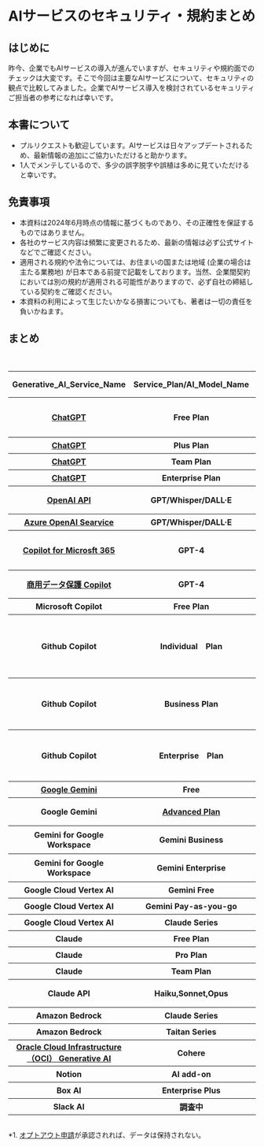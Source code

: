 # AIサービスのセキュリティ・規約まとめ

## はじめに
昨今、企業でもAIサービスの導入が進んでいますが、セキュリティや規約面でのチェックは大変です。そこで今回は主要なAIサービスについて、セキュリティの観点で比較してみました。企業でAIサービス導入を検討されているセキュリティご担当者の参考になれば幸いです。

## 本書について
- プルリクエストも歓迎しています。AIサービスは日々アップデートされるため、最新情報の追加にご協力いただけると助かります。
- 1人でメンテしているので、多少の誤字脱字や誤植は多めに見ていただけると幸いです。

## 免責事項
- 本資料は2024年6月時点の情報に基づくものであり、その正確性を保証するものではありません。
- 各社のサービス内容は頻繁に変更されるため、最新の情報は必ず公式サイトなどでご確認ください。
- 適用される規約や法令については、お住まいの国または地域 (企業の場合は主たる業務地) が日本である前提で記載をしております。当然、企業間契約においては別の規約が適用される可能性がありますので、必ず自社の締結している契約をご確認ください。
- 本資料の利用によって生じたいかなる損害についても、著者は一切の責任を負いかねます。

## まとめ
<div style="overflow-x: auto;">
 <table>
   <thead>
     <tr>
       <th>Generative_AI_Service_Name</th>
       <th>Service_Plan/AI_Model_Name</th>
       <th>Service_Type</th>
       <th>Terget</th>
       <th>Service_Provider</th>
       <th>Model_Provider</th>
       <th>Term</th>
       <th>Privacy Policy</th>
       <th>AI_Model_Training_by_default (既定での学習利用)</th>
       <th>Data_Retention (データ保持)</th>
       <th>Data_Center_Region</th>
       <th>Japan_Region</th>
       <th>Governing_Law (準拠法)</th>
       <th>Competent_Court (管轄裁判所)</th>
       <th>ISO_27001</th>
       <th>SOC_2</th>
       <th>ISMAP</th>
       <th>Other_noteworthy_items</th>
     </tr>
   </thead>
   <tbody>
     <tr>
      <th><!--Service Name--><a href="https://openai.com/chatgpt/">ChatGPT</a></th>
      <th><!--Plan/ Model-->Free Plan</th>
      <th><!--Service Type-->SaaS</th>
      <th><!--Terget-->個人</th>
      <th><!--Service Provider--><a href="https://openai.com/about/">OpenAI</a></th>
      <th><!--Model Procider--><a href="https://openai.com/about/">OpenAI</a></th>
      <th><!--Term of Use--><a href="https://openai.com/ja-JP/policies/terms-of-use/">URL</a></th>
      <th><!--Privacy Policy--><a href="https://openai.com/ja-JP/policies/privacy-policy/">URL</a></th>
      <th><!--学習への利用--><a href="https://openai.com/ja-JP/policies/terms-of-use/">する</a></th>
      <th><!--データ保持--><a href="https://openai.com/ja-JP/policies/terms-of-use/">30日</a></th>
      <th><!--リージョン--><a href="https://openai.com/ja-JP/policies/terms-of-use/">US</a></th>
      <th><!--日本リージョン有無--><a href="https://openai.com/ja-JP/policies/terms-of-use/">なし</a></th>
      <th><!--準拠法--><a href="https://openai.com/ja-JP/policies/terms-of-use/">カリフォルニア州法</a></th>
      <th><!--管轄裁判所--><a href="https://openai.com/ja-JP/policies/terms-of-use/">サンフランシスコに所在する連邦裁判所又は州裁判所</a></th>
      <th><!--ISO27001--><a href="https://openai.com/policies/supplier-security-measures/">Yes</a></th>
      <th><!--SOC2-->NO</th>
      <th><!--ISMAP-->NO</th>
      <th><!--NOTE--></th>  
     </tr>
   </tbody>
  　　<tbody>
     <tr>
      <th><!--Service Name--><a href="https://openai.com/chatgpt/">ChatGPT</a></th>
      <th><!--Plan/ Model-->Plus Plan</th>
      <th><!--Service Type-->SaaS</th>
      <th><!--Terget-->個人</th>
      <th><!--Service Provider--><a href="https://openai.com/about/">OpenAI</a></th>
      <th><!--Model Procider--><a href="https://openai.com/about/">OpenAI</a></th>
      <th><!--Term of Use--><a href="https://openai.com/ja-JP/policies/terms-of-use/">URL</a></th>
      <th><!--Privacy Policy--><a href="https://openai.com/ja-JP/policies/privacy-policy/">URL</a></th>
      <th><!--学習への利用--><a href="https://openai.com/ja-JP/policies/terms-of-use/">する</a></th>
      <th><!--データ保持--><a href="https://openai.com/ja-JP/policies/terms-of-use/">30日</a></th>
      <th><!--リージョン--><a href="https://openai.com/ja-JP/policies/terms-of-use/">US</a></th>
      <th><!--日本リージョン有無--><a href="https://openai.com/ja-JP/policies/terms-of-use/">なし</a></th>
      <th><!--準拠法-->同上</th>
      <th><!--管轄裁判所-->同上</th>
      <th><!--ISO27001--><a href="https://openai.com/policies/supplier-security-measures/">Yes</a></th>
      <th><!--SOC2-->NO</th>
      <th><!--ISMAP-->NO</th>
      <th><!--NOTE--></th>
     </tr>
   </tbody>
    　　<tbody>
     <tr>
      <th><!--Service Name--><a href="https://openai.com/chatgpt/">ChatGPT</a></th>
      <th><!--Plan/ Model-->Team Plan</th>
      <th><!--Service Type-->SaaS</th>
      <th><!--Terget-->法人</th>
      <th><!--Service Provider--><a href="https://openai.com/about/">OpenAI</a></th>
      <th><!--Model Procider--><a href="https://openai.com/about/">OpenAI</a></th>
      <th><!--Term of Use--><a href="https://openai.com/policies/business-terms/">URL</a></th>
      <th><!--Privacy Policy--><a href="https://openai.com/ja-JP/policies/privacy-policy/">URL</a></th>
      <th><!--学習への利用--><a href="https://openai.com/policies/business-terms/">しない</a></th>
      <th><!--データ保持--><a href="https://openai.com/policies/business-terms/">30日</a></th>
      <th><!--リージョン--><a href="https://openai.com/policies/business-terms/">US</a></th>
      <th><!--日本リージョン有無--><a href="https://openai.com/ja-JP/policies/terms-of-use/">なし</a></th>
      <th><!--準拠法-->同上</th>
      <th><!--管轄裁判所-->同上</th>
      <th><!--ISO27001--><a href="https://openai.com/policies/supplier-security-measures/">Yes</a></th>
      <th><!--SOC2--><a href="https://trust.openai.com/">Type2</a></th>
      <th><!--ISMAP-->NO</th>
      <th><!--NOTE--></th>
     </tr>
   </tbody>
    　　<tbody>
     <tr>
      <th><!--Service Name--><a href="https://openai.com/chatgpt/">ChatGPT</a></th>
      <th><!--Plan/ Model-->Enterprise Plan</th>
      <th><!--Service Type-->SaaS</th>
      <th><!--Terget-->法人</th>
      <th><!--Service Provider--><a href="https://openai.com/about/">OpenAI</a></th>
      <th><!--Model Procider--><a href="https://openai.com/about/">OpenAI</a></th>
      <th><!--Term of Use--><a href="https://openai.com/policies/business-terms/">URL</a></th>
      <th><!--Privacy Policy--><a href="https://openai.com/ja-JP/policies/privacy-policy/">URL</a></th>
      <th><!--学習への利用--><a href="https://openai.com/policies/business-terms/">しない</a></th>
      <th><!--データ保持--><a href="https://openai.com/policies/business-terms/">30日</a></th>
      <th><!--リージョン--><a href="https://openai.com/policies/business-terms/">US</a></th>
      <th><!--日本リージョン有無--><a href="https://openai.com/ja-JP/policies/terms-of-use/">なし</a></th>
      <th><!--準拠法-->同上</th>
      <th><!--管轄裁判所-->同上</th>
      <th><!--ISO27001--><a href="https://openai.com/policies/supplier-security-measures/">Yes</a></th>
      <th><!--SOC2--><a href="https://trust.openai.com/">Type2</a></th>
      <th><!--ISMAP-->NO</th>
      <th><!--NOTE--></th>
     </tr>
   </tbody>
   <tbody>
     <tr>
      <th><!--Service Name--><a href="https://openai.com/index/openai-api/">OpenAI API</a></th>
      <th><!--Plan/ Model-->GPT/Whisper/DALL·E</th>
      <th><!--Service Type-->API</th>
      <th><!--Terget-->個人/法人</th>
      <th><!--Service Provider--><a href="https://openai.com/about/">OpenAI</a></th>
      <th><!--Model Procider--><a href="https://openai.com/about/">OpenAI</a></th>
      <th><!--Term of Use--><a href="https://openai.com/policies/business-terms/">URL</a></th>
      <th><!--Privacy Policy--><a href="https://openai.com/ja-JP/policies/privacy-policy/">URL</a></th>
      <th><!--学習への利用--><a href="https://openai.com/policies/business-terms/">しない</a></th>
      <th><!--データ保持--><a href="https://openai.com/policies/business-terms/">30日</a></th>
      <th><!--リージョン--><a href="https://openai.com/policies/business-terms/">US</a></th>
      <th><!--日本リージョン有無--><a href="https://openai.com/ja-JP/policies/terms-of-use/">なし</a></th>
      <th><!--準拠法-->同上</th>
      <th><!--管轄裁判所-->同上</th>
      <th><!--ISO27001--><a href="https://openai.com/policies/supplier-security-measures/">Yes</a></th>
      <th><!--SOC2--><a href="https://trust.openai.com/">Type2</a></th>
      <th><!--ISMAP-->NO</th>
      <th><!--NOTE--></th>
     </tr>
   </tbody>
   <tbody>
     <tr>
      <th><!--Service Name--><a href="https://learn.microsoft.com/en-us/azure/ai-services/openai/">Azure OpenAI Searvice</a></th>
      <th><!--Plan/ Model-->GPT/Whisper/DALL·E</th>
      <th><!--Service Type-->API</th>
      <th><!--Terget-->法人</th>
      <th><!--Service Provider--><a href="https://www.microsoft.com/ja-jp/">Microsoft</a></th>
      <th><!--Model Procider--><a href="https://openai.com/about/">OpenAI</a></th>
      <th><!--Term of Use--><a href="https://www.microsoft.com/licensing/docs/customeragreement">URL</a></th>
      <th><!--Privacy Policy--><a href="https://learn.microsoft.com/en-us/legal/cognitive-services/openai/data-privacy">URL</a></th>
      <th><!--学習への利用--><a href="https://learn.microsoft.com/en-us/legal/cognitive-services/openai/data-privacy">しない</a></th>
      <th><!--データ保持--><a href="https://learn.microsoft.com/en-us/legal/cognitive-services/openai/data-privacy">30日</a>*1</th>
      <th><!--リージョン--><a href="https://learn.microsoft.com/ja-jp/azure/ai-services/openai/concepts/models#standard-deployment-model-availability">世界各地</a></th>
      <th><!--日本リージョン有無--><a href="https://learn.microsoft.com/ja-jp/azure/ai-services/openai/concepts/models#standard-deployment-model-availability">あり</a></th>
      <th><!--準拠法--><a href="https://www.microsoft.com/licensing/docs/customeragreement">日本法</a></th>
      <th><!--管轄裁判所--><a href="https://www.microsoft.com/licensing/docs/customeragreement">東京地方裁判所</a></th>
      <th><!--ISO27001--><a href="https://learn.microsoft.com/en-us/azure/compliance/offerings/offering-iso-27001">Yes</a></th>
      <th><!--SOC2--><a href="https://learn.microsoft.com/en-us/azure/compliance/offerings/offering-soc-2">Type2</a></th>
      <th><!--ISMAP--><a href="https://www.ismap.go.jp/csm?id=cloud_service_list_detail&sys_id=aca3e34e938c8e100072f4fe3bba10ba">Yes</a></th>
      <th><!--NOTE--></th>
     </tr>
   </tbody>
   <tbody>
     <tr>
      <th><!--Service Name--><a href="https://www.microsoft.com/ja-jp/microsoft-365/microsoft-copilot">Copilot for Microsft 365</a></th>
      <th><!--Plan/ Model-->GPT-4</th>
      <th><!--Service Type-->SaaS</th>
      <th><!--Terget-->法人</th>
      <th><!--Service Provider-->同上</th>
      <th><!--Model Procider-->同上</th>
      <th><!--Term of Use--><a href="https://www.microsoft.com/ja-jp/legal/terms-of-use#:~:text=%E3%83%9E%E3%82%A4%E3%82%AF%E3%83%AD%E3%82%BD%E3%83%95%E3%83%88%E3%81%8C%E3%81%8A%E5%AE%A2%E6%A7%98%E3%81%AB%E6%8F%90%E4%BE%9B%E3%81%99%E3%82%8B%E3%82%B5%E3%83%BC%E3%83%93%E3%82%B9%E3%81%AB%E3%81%AF%E3%80%81%E4%BB%A5%E4%B8%8B%E3%81%AE%E4%BD%BF%E7%94%A8%E6%9D%A1%E4%BB%B6%20%28%E4%BB%A5%E4%B8%8B%E3%80%8C%E6%9C%AC%E4%BD%BF%E7%94%A8%E6%9D%A1%E4%BB%B6%E3%80%8D%E3%81%A8%E3%81%84%E3%81%84%E3%81%BE%E3%81%99%29%20%E3%81%8C%E9%81%A9%E7%94%A8%E3%81%95%E3%82%8C%E3%81%BE%E3%81%99%E3%80%82%20%E3%83%9E%E3%82%A4%E3%82%AF%E3%83%AD%E3%82%BD%E3%83%95%E3%83%88%E3%81%AF%E3%80%81%E3%81%8A%E5%AE%A2%E6%A7%98%E3%81%AB%E9%80%9A%E7%9F%A5%E3%81%99%E3%82%8B%E3%81%93%E3%81%A8%E3%81%AA%E3%81%8F%E3%81%84%E3%81%A4%E3%81%A7%E3%82%82%E6%9C%AC%E4%BD%BF%E7%94%A8%E6%9D%A1%E4%BB%B6%E3%82%92%E6%9B%B4%E6%96%B0%E3%81%8A%E3%82%88%E3%81%B3%E5%A4%89%E6%9B%B4%E3%81%99%E3%82%8B%E6%A8%A9%E5%88%A9%E3%82%92%E6%9C%89%E3%81%97%E3%81%BE%E3%81%99%E3%80%82%20%E6%9C%AC%E4%BD%BF%E7%94%A8%E6%9D%A1%E4%BB%B6%E3%81%AE%E6%9C%80%E6%96%B0%E7%89%88%E3%81%AF%E3%80%81%E3%83%9E%E3%82%A4%E3%82%AF%E3%83%AD%E3%82%BD%E3%83%95%E3%83%88%E3%81%AE%20Web,%E3%83%9A%E3%83%BC%E3%82%B8%E4%B8%8B%E9%83%A8%E3%81%AB%E3%81%82%E3%82%8B%20%5B%E4%BD%BF%E7%94%A8%E6%9D%A1%E4%BB%B6%5D%20%E3%83%8F%E3%82%A4%E3%83%91%E3%83%BC%E3%83%AA%E3%83%B3%E3%82%AF%E3%82%92%E3%82%AF%E3%83%AA%E3%83%83%E3%82%AF%E3%81%99%E3%82%8B%E3%81%A8%E3%81%94%E8%A6%A7%E3%81%84%E3%81%9F%E3%81%A0%E3%81%91%E3%81%BE%E3%81%99%E3%80%82%20%E3%83%9E%E3%82%A4%E3%82%AF%E3%83%AD%E3%82%BD%E3%83%95%E3%83%88%E3%81%8C%E6%9C%AC%E4%BD%BF%E7%94%A8%E6%9D%A1%E4%BB%B6%E3%82%92%E6%9B%B4%E6%96%B0%E3%81%99%E3%82%8B%E3%81%A8%E3%80%81%E3%81%93%E3%81%AE%E3%83%9A%E3%83%BC%E3%82%B8%E3%81%AE%E4%B8%8A%E9%83%A8%E3%81%AB%E3%81%82%E3%82%8B%E6%97%A5%E4%BB%98%E3%81%8C%E6%9B%B4%E6%96%B0%E3%81%95%E3%82%8C%E3%81%BE%E3%81%99%E3%80%82%20%E6%9C%AC%E4%BD%BF%E7%94%A8%E6%9D%A1%E4%BB%B6%E3%81%AE%E6%96%B0%E3%81%97%E3%81%84%E3%83%90%E3%83%BC%E3%82%B8%E3%83%A7%E3%83%B3%E3%81%8C%E6%8E%B2%E8%BC%89%E3%81%95%E3%82%8C%E3%81%9F%E5%BE%8C%E3%81%AB%20Web%20%E3%82%B5%E3%82%A4%E3%83%88%E3%82%92%E4%BD%BF%E7%94%A8%E3%81%99%E3%82%8B%E3%81%93%E3%81%A8%E3%81%AB%E3%82%88%E3%82%8A%E3%80%81%E3%81%8A%E5%AE%A2%E6%A7%98%E3%81%AF%E3%81%8B%E3%81%8B%E3%82%8B%E6%96%B0%E3%81%97%E3%81%84%E3%83%90%E3%83%BC%E3%82%B8%E3%83%A7%E3%83%B3%E3%81%AE%E4%BD%BF%E7%94%A8%E6%9D%A1%E4%BB%B6%E3%81%AB%E5%90%8C%E6%84%8F%E3%81%97%E3%81%9F%E3%82%82%E3%81%AE%E3%81%A8%E8%A6%8B%E3%81%AA%E3%81%95%E3%82%8C%E3%81%BE%E3%81%99%E3%80%82">Term1</a>　<a href="https://www.microsoft.com/licensing/terms/productoffering/Microsoft365/MCA">Term2</a></th>
      <th><!--Privacy Policy--><a href="https://privacy.microsoft.com/ja-jp/">URL</a></th>
      <th><!--学習への利用--><a href="https://learn.microsoft.com/ja-jp/copilot/microsoft-365/microsoft-365-copilot-privacy">しない</a></th>
      <th><!--データ保持-->調査中</th>
      <th><!--リージョン--><a href="https://learn.microsoft.com/ja-jp/microsoft-365/enterprise/m365-dr-workload-copilot?view=o365-worldwide">世界各地</a></th>
      <th><!--日本リージョン有無--><a href="https://learn.microsoft.com/ja-jp/microsoft-365/enterprise/m365-dr-workload-copilot?view=o365-worldwide">あり</a></th>
      <th><!--準拠法--><a href=""></a>調査中</th>
      <th><!--管轄裁判所--><a href=""></a>調査中</th>
      <th><!--ISO27001-->調査中</th>
      <th><!--SOC2-->調査中</th>
      <th><!--ISMAP-->調査中</th>
      <th><!--NOTE-->Webコンテンツプラグインや拡張については別途確認が必要</th>
     </tr>
   </tbody>
   <tbody>
     <tr>
      <th><!--Service Name--><a href="">商用データ保護 Copilot</a></th>
      <th><!--Plan/ Model-->GPT-4</th>
      <th><!--Service Type-->SaaS</th>
      <th><!--Terget-->法人</th>
      <th><!--Service Provider-->同上</th>
      <th><!--Model Procider-->同上</th>
      <th><!--Term of Use--><a href="https://www.microsoft.com/ja-jp/legal/terms-of-use#:~:text=%E3%83%9E%E3%82%A4%E3%82%AF%E3%83%AD%E3%82%BD%E3%83%95%E3%83%88%E3%81%8C%E3%81%8A%E5%AE%A2%E6%A7%98%E3%81%AB%E6%8F%90%E4%BE%9B%E3%81%99%E3%82%8B%E3%82%B5%E3%83%BC%E3%83%93%E3%82%B9%E3%81%AB%E3%81%AF%E3%80%81%E4%BB%A5%E4%B8%8B%E3%81%AE%E4%BD%BF%E7%94%A8%E6%9D%A1%E4%BB%B6%20%28%E4%BB%A5%E4%B8%8B%E3%80%8C%E6%9C%AC%E4%BD%BF%E7%94%A8%E6%9D%A1%E4%BB%B6%E3%80%8D%E3%81%A8%E3%81%84%E3%81%84%E3%81%BE%E3%81%99%29%20%E3%81%8C%E9%81%A9%E7%94%A8%E3%81%95%E3%82%8C%E3%81%BE%E3%81%99%E3%80%82%20%E3%83%9E%E3%82%A4%E3%82%AF%E3%83%AD%E3%82%BD%E3%83%95%E3%83%88%E3%81%AF%E3%80%81%E3%81%8A%E5%AE%A2%E6%A7%98%E3%81%AB%E9%80%9A%E7%9F%A5%E3%81%99%E3%82%8B%E3%81%93%E3%81%A8%E3%81%AA%E3%81%8F%E3%81%84%E3%81%A4%E3%81%A7%E3%82%82%E6%9C%AC%E4%BD%BF%E7%94%A8%E6%9D%A1%E4%BB%B6%E3%82%92%E6%9B%B4%E6%96%B0%E3%81%8A%E3%82%88%E3%81%B3%E5%A4%89%E6%9B%B4%E3%81%99%E3%82%8B%E6%A8%A9%E5%88%A9%E3%82%92%E6%9C%89%E3%81%97%E3%81%BE%E3%81%99%E3%80%82%20%E6%9C%AC%E4%BD%BF%E7%94%A8%E6%9D%A1%E4%BB%B6%E3%81%AE%E6%9C%80%E6%96%B0%E7%89%88%E3%81%AF%E3%80%81%E3%83%9E%E3%82%A4%E3%82%AF%E3%83%AD%E3%82%BD%E3%83%95%E3%83%88%E3%81%AE%20Web,%E3%83%9A%E3%83%BC%E3%82%B8%E4%B8%8B%E9%83%A8%E3%81%AB%E3%81%82%E3%82%8B%20%5B%E4%BD%BF%E7%94%A8%E6%9D%A1%E4%BB%B6%5D%20%E3%83%8F%E3%82%A4%E3%83%91%E3%83%BC%E3%83%AA%E3%83%B3%E3%82%AF%E3%82%92%E3%82%AF%E3%83%AA%E3%83%83%E3%82%AF%E3%81%99%E3%82%8B%E3%81%A8%E3%81%94%E8%A6%A7%E3%81%84%E3%81%9F%E3%81%A0%E3%81%91%E3%81%BE%E3%81%99%E3%80%82%20%E3%83%9E%E3%82%A4%E3%82%AF%E3%83%AD%E3%82%BD%E3%83%95%E3%83%88%E3%81%8C%E6%9C%AC%E4%BD%BF%E7%94%A8%E6%9D%A1%E4%BB%B6%E3%82%92%E6%9B%B4%E6%96%B0%E3%81%99%E3%82%8B%E3%81%A8%E3%80%81%E3%81%93%E3%81%AE%E3%83%9A%E3%83%BC%E3%82%B8%E3%81%AE%E4%B8%8A%E9%83%A8%E3%81%AB%E3%81%82%E3%82%8B%E6%97%A5%E4%BB%98%E3%81%8C%E6%9B%B4%E6%96%B0%E3%81%95%E3%82%8C%E3%81%BE%E3%81%99%E3%80%82%20%E6%9C%AC%E4%BD%BF%E7%94%A8%E6%9D%A1%E4%BB%B6%E3%81%AE%E6%96%B0%E3%81%97%E3%81%84%E3%83%90%E3%83%BC%E3%82%B8%E3%83%A7%E3%83%B3%E3%81%8C%E6%8E%B2%E8%BC%89%E3%81%95%E3%82%8C%E3%81%9F%E5%BE%8C%E3%81%AB%20Web%20%E3%82%B5%E3%82%A4%E3%83%88%E3%82%92%E4%BD%BF%E7%94%A8%E3%81%99%E3%82%8B%E3%81%93%E3%81%A8%E3%81%AB%E3%82%88%E3%82%8A%E3%80%81%E3%81%8A%E5%AE%A2%E6%A7%98%E3%81%AF%E3%81%8B%E3%81%8B%E3%82%8B%E6%96%B0%E3%81%97%E3%81%84%E3%83%90%E3%83%BC%E3%82%B8%E3%83%A7%E3%83%B3%E3%81%AE%E4%BD%BF%E7%94%A8%E6%9D%A1%E4%BB%B6%E3%81%AB%E5%90%8C%E6%84%8F%E3%81%97%E3%81%9F%E3%82%82%E3%81%AE%E3%81%A8%E8%A6%8B%E3%81%AA%E3%81%95%E3%82%8C%E3%81%BE%E3%81%99%E3%80%82">Term1</a>　<a href="https://www.microsoft.com/licensing/terms/productoffering/Microsoft365/MCA">Term2</a></th>
      <th><!--Privacy Policy--><a href="https://privacy.microsoft.com/ja-jp/"></a>URL</th>
      <th><!--学習への利用--><a href="https://learn.microsoft.com/ja-jp/copilot/privacy-and-protections#chat-history-and-reporting">しない</a></th>
      <th><!--データ保持--><a href="https://learn.microsoft.com/ja-jp/copilot/privacy-and-protections#chat-history-and-reporting">しない</a></th>
      <th><!--リージョン--><a href="https://learn.microsoft.com/ja-jp/copilot/privacy-and-protections#microsoft-as-the-data-controller">グローバルデータセンター</a></th>
      <th><!--日本リージョン有無--><a href="https://learn.microsoft.com/ja-jp/copilot/privacy-and-protections#microsoft-as-the-data-controller">不明</a></th>
      <th><!--準拠法--><a href=""></a>日本法</th>
      <th><!--管轄裁判所--><a href=""></a>東京地方裁判所</th></th>
      <th><!--ISO27001-->調査中</th>
      <th><!--SOC2-->調査中</th>
      <th><!--ISMAP-->NO</th>
      <th><!--NOTE-->旧：Bing Search Enterprise </th>
     </tr>
   </tbody>
   <tbody>
     <tr>
      <th><!--Service Name-->Microsoft Copilot</th>
      <th><!--Plan/ Model-->Free Plan</th>
      <th><!--Service Type-->SaaS</th>
      <th><!--Terget-->個人</th>
      <th><!--Service Provider-->同上</th>
      <th><!--Model Procider-->同上</th>
      <th><!--Term of Use-->調査中</th>
      <th><!--Privacy Policy-->調査中</th>
      <th><!--学習への利用-->調査中</th>
      <th><!--データ保持-->調査中</th>
      <th><!--リージョン-->調査中</th>
      <th><!--日本リージョン有無-->調査中</th>
      <th><!--準拠法--><a href="https://www.microsoft.com/ja-jp/servicesagreement/">日本法</a></th>
      <th><!--管轄裁判所--><a href="https://www.microsoft.com/ja-jp/servicesagreement/">東京地方裁判所</a></th></th>
      <th><!--ISO27001-->調査中</th>
      <th><!--SOC2-->調査中</th>
      <th><!--ISMAP-->NO</th>
      <th><!--NOTE--></th>
     </tr>
   </tbody>
   <tbody>
     <tr>
      <th><!--Service Name-->Github Copilot</th>
      <th><!--Plan/ Model-->Individual　Plan</th>
      <th><!--Service Type-->SaaS</th>
      <th><!--Terget-->個人</th>
      <th><!--Service Provider--><a href="https://github.co.jp/about.html">GitHub, Inc.</a></th>
      <th><!--Model Procider--><a href="https://github.com/features/copilot"></a>GitHub,OpenAI,Microsoft</th>
      <th><!--Term of Use--><a href="https://github.com/customer-terms/">URL</a></th>
      <th><!--Privacy Policy--><a href="https://docs.github.com/en/site-policy/privacy-policies">URL</a></th>
      <th><!--学習への利用--><a href="https://github.com/features/copilot#pricing">する</a></th>
      <th><!--データ保持--><a href="https://github.com/features/copilot">スレッド履歴を使用して応答するために一部データを一定期間保持</a></th>
      <th><!--リージョン--><!--Privacy Policy--><a href=""></a>調査中</th>
      <th><!--日本リージョン有無--><!--Privacy Policy--><a href=“”></a>調査中</th>
      <th><!--準拠法--><a href="https://assets.ctfassets.net/8aevphvgewt8/1LvHh4fsBKJ14bXfVfD9VW/78731fab3753750aa90dd1cad7dddfab/GitHub.General.Terms_20220121_locked.pdf"></a>カリフォルニア州法および米国連邦法</th>
      <th><!--管轄裁判所--><a href="https://assets.ctfassets.net/8aevphvgewt8/1LvHh4fsBKJ14bXfVfD9VW/78731fab3753750aa90dd1cad7dddfab/GitHub.General.Terms_20220121_locked.pdf">カリフォルニア州北部地区連邦地方裁判所または州裁判所</a></th>
      <th><!--ISO27001--><a href="https://resources.github.com/copilot-trust-center/">NO</a></th>
      <th><!--SOC2--><a href="https://resources.github.com/copilot-trust-center/">NO</a></th>
      <th><!--ISMAP-->NO</th>
      <th><!--NOTE--></th>
     </tr>
   </tbody>
   <tbody>
     <tr>
      <th><!--Service Name-->Github Copilot</th>
      <th><!--Plan/ Model-->Business Plan</th>
      <th><!--Service Type-->SaaS</th>
      <th><!--Terget-->法人</th>
      <th><!--Service Provider--><a href=“https://github.co.jp/about.html”>GitHub, Inc.</a></th>
      <th><!--Model Procider--><a href=“https://github.com/features/copilot”></a>GitHub,OpenAI,Microsoft</th>
      <th><!--Term of Use--><a href=“https://github.com/customer-terms/”>URL</a></th>
      <th><!--Privacy Policy--><a href=“https://docs.github.com/en/site-policy/privacy-policies”>URL</a></th>
      <th><!--学習への利用--><a href=“https://github.com/features/copilot#pricing”>しない</a></th>
      <th><!--データ保持-->同上</th>
      <th><!--リージョン--><!--Privacy Policy--><a href=“”></a>調査中</th>
      <th><!--日本リージョン有無--><!--Privacy Policy--><a href=“”></a>調査中</th>
      <th><!--準拠法--><a href=“https://assets.ctfassets.net/8aevphvgewt8/1LvHh4fsBKJ14bXfVfD9VW/78731fab3753750aa90dd1cad7dddfab/GitHub.General.Terms_20220121_locked.pdf”></a>カリフォルニア州法および米国連邦法</th>
      <th><!--管轄裁判所--><a href=“https://assets.ctfassets.net/8aevphvgewt8/1LvHh4fsBKJ14bXfVfD9VW/78731fab3753750aa90dd1cad7dddfab/GitHub.General.Terms_20220121_locked.pdf”>カリフォルニア州北部地区連邦地方裁判所または州裁判所</a></th>
      <th><!--ISO27001--><a href=“https://resources.github.com/copilot-trust-center/”>YES</a></th>
      <th><!--SOC2--><a href=“https://resources.github.com/copilot-trust-center/”>Type1</a></th>
      <th><!--ISMAP-->NO</th>
      <th><!--NOTE--></th>
     </tr>
   </tbody>
   <tbody>
     <tr>
      <th><!--Service Name-->Github Copilot</th>
      <th><!--Plan/ Model-->Enterprise　Plan</th>
      <th><!--Service Type-->SaaS</th>
      <th><!--Terget-->法人</th>
      <th><!--Service Provider--><a href=“https://github.co.jp/about.html”>GitHub, Inc.</a></th>
      <th><!--Model Procider--><a href=“https://github.com/features/copilot”></a>GitHub,OpenAI,Microsoft</th>
      <th><!--Term of Use--><a href=“https://github.com/customer-terms/”>URL</a></th>
      <th><!--Privacy Policy--><a href=“https://docs.github.com/en/site-policy/privacy-policies”>URL</a></th>
      <th><!--学習への利用--><a href=“https://github.com/features/copilot#pricing”>しない</a></th>
      <th><!--データ保持-->同上</th>
      <th><!--リージョン--><!--Privacy Policy--><a href=“”></a>調査中</th>
      <th><!--日本リージョン有無--><!--Privacy Policy--><a href=“”></a>調査中</th>
      <th><!--準拠法--><a href=“https://assets.ctfassets.net/8aevphvgewt8/1LvHh4fsBKJ14bXfVfD9VW/78731fab3753750aa90dd1cad7dddfab/GitHub.General.Terms_20220121_locked.pdf”></a>カリフォルニア州法および米国連邦法</th>
      <th><!--管轄裁判所--><a href=“https://assets.ctfassets.net/8aevphvgewt8/1LvHh4fsBKJ14bXfVfD9VW/78731fab3753750aa90dd1cad7dddfab/GitHub.General.Terms_20220121_locked.pdf”>カリフォルニア州北部地区連邦地方裁判所または州裁判所</a></th>
      <th><!--ISO27001--><a href=“https://resources.github.com/copilot-trust-center/”>YES</a></th>
      <th><!--SOC2-->NO</th>
      <th><!--ISMAP-->NO</th>
      <th><!--NOTE--></th>
     </tr>
   </tbody>
   <tbody>
     <tr>
      <th><!--Service Name--><a href=“https://gemini.google.com/”>Google Gemini</a></th>
      <th><!--Plan/ Model-->Free</th>
      <th><!--Service Type-->SaaS</th>
      <th><!--Terget-->個人</th>
      <th><!--Service Provider--><a href=“”></a>Google</th>
      <th><!--Model Procider--><a href=“”></a>Google</th>
      <th><!--Term of Use--><a href=“https://workspace.google.com/terms/premier_terms/?sjid=15432536244888463008-AP”>URL</a></th>
      <th><!--Privacy Policy--><a href=“https://support.google.com/gemini/answer/13594961?hl=en&visit_id=638445236399578564-3759371208&rd=1#collected_data”>URL</a></th>
      <th><!--学習への利用--><a href=“https://support.google.com/gemini/answer/13594961?hl=en&visit_id=638445236399578564-3759371208&rd=1#collected_data”>される</a></th>
      <th><!--データ保持--><a href=“https://support.google.com/gemini/answer/13594961?hl=en&visit_id=638445236399578564-3759371208&rd=1#collected_data&zippy=%2Cwho-has-access-to-my-gemini-apps-conversations”></a>0日-36ヶ月</th>
      <th><!--リージョン--><a href=“”></a>調査中</th>
      <th><!--日本リージョン有無--><a href=“”></a>調査中</th>
      <th><!--準拠法--><a href=“https://www.ismap.go.jp/csm?id=cloud_service_list_detail&sys_id=18f05f3cc3d7a11045724a3599013176”>日本国法</a></th>
      <th><!--管轄裁判所--><a href=“https://www.ismap.go.jp/csm?id=cloud_service_list_detail&sys_id=18f05f3cc3d7a11045724a3599013176”>東京地方裁判所</a></th>
      <th><!--ISO27001--><a href=“”></a>調査中</th>
      <th><!--SOC2--><a href=“”></a>調査中</th>
      <th><!--ISMAP--><a href=“”></a>調査中</th>
      <th><!--NOTE--></th>      
     </tr>
   </tbody>
  　　<tbody>
     <tr>
      <th><!--Service Name-->Google Gemini</th>
      <th><!--Plan/ Model--><a href=“https://gemini.google.com/advanced”>Advanced Plan</a></th>
      <th><!--Service Type-->SaaS</th>
      <th><!--Terget-->個人</th>
      <th><!--Service Provider--><a href=“”></a>Google</th>
      <th><!--Model Procider--><a href=“”></a>Google</th>
      <th><!--Term of Use--><a href=“https://workspace.google.com/terms/premier_terms/?sjid=15432536244888463008-AP”>URL</a></th>
      <th><!--Privacy Policy--><a href=“https://support.google.com/gemini/answer/13594961?hl=en&visit_id=638445236399578564-3759371208&rd=1#collected_data”>URL</a></th>
      <th><!--学習への利用--><a href=“https://support.google.com/gemini/answer/13594961?hl=en&visit_id=638445236399578564-3759371208&rd=1#collected_data”>される</a></th>
      <th><!--データ保持--><a href=“https://support.google.com/gemini/answer/13594961?hl=en&visit_id=638445236399578564-3759371208&rd=1#collected_data&zippy=%2Cwho-has-access-to-my-gemini-apps-conversations”></a>0日-36ヶ月</th>
      <th><!--リージョン--><a href=“https://www.ismap.go.jp/csm?id=cloud_service_list_detail&sys_id=18f05f3cc3d7a11045724a3599013176”>世界各国</a></th>
      <th><!--日本リージョン有無--><a href=“https://www.ismap.go.jp/csm?id=cloud_service_list_detail&sys_id=18f05f3cc3d7a11045724a3599013176”>存在するが選択不可</a></th>
      <th><!--準拠法--><a href=“https://www.ismap.go.jp/csm?id=cloud_service_list_detail&sys_id=18f05f3cc3d7a11045724a3599013176”>日本国法</a></th>
      <th><!--管轄裁判所--><a href=“https://www.ismap.go.jp/csm?id=cloud_service_list_detail&sys_id=18f05f3cc3d7a11045724a3599013176”>東京地方裁判所</a></th>
      <th><!--ISO27001--><a href=“”></a>調査中</th>
      <th><!--SOC2--><a href=“”></a>調査中</th>
      <th><!--ISMAP--><a href=“”></a>調査中</th>
      <th><!--NOTE--></th>      
     </tr>
   </tbody>
   <tbody>
     <tr>
      <th><!--Service Name-->Gemini for Google Workspace</th>
      <th><!--Plan/ Model--><a href=“https://workspace.google.com/intl/ja/solutions/ai/”></a>Gemini Business</th>
      <th><!--Service Type-->SaaS</th>
      <th><!--Terget-->法人</th>
      <th><!--Service Provider--><a href=“”></a>Google</th>
      <th><!--Model Procider--><a href=“”></a>Google</th>
      <th><!--Term of Use--><a href=“https://workspace.google.com/terms/premier_terms/?sjid=15432536244888463008-AP”>URL</a></th>
      <th><!--Privacy Policy--><a href=“https://workspace.google.com/blog/ja/identity-and-security/protecting-your-data-era-generative-ai?hl=ja”>URL</a></th>
      <th><!--学習への利用--><a href=“https://workspace.google.com/blog/ja/identity-and-security/protecting-your-data-era-generative-ai?hl=ja”></a>しない</th>
      <th><!--データ保持--><a href=“”></a>調査中</th>
      <th><!--リージョン--><a href=“https://www.ismap.go.jp/csm?id=cloud_service_list_detail&sys_id=18f05f3cc3d7a11045724a3599013176”>世界各国</a></th>
      <th><!--日本リージョン有無--><a href=“https://www.ismap.go.jp/csm?id=cloud_service_list_detail&sys_id=18f05f3cc3d7a11045724a3599013176”>存在するが選択不可</a></th>
      <th><!--準拠法--><a href=“https://www.ismap.go.jp/csm?id=cloud_service_list_detail&sys_id=18f05f3cc3d7a11045724a3599013176”>日本国法</a></th>
      <th><!--管轄裁判所--><a href=“https://www.ismap.go.jp/csm?id=cloud_service_list_detail&sys_id=18f05f3cc3d7a11045724a3599013176”>東京地方裁判所</a></th>
      <th><!--ISO27001--><a href=“”></a>調査中</th>
      <th><!--SOC2--><a href=“”></a>調査中</th>
      <th><!--ISMAP--><a href=“”></a>調査中</th>
      <th><!--NOTE--></th>
     </tr>
   </tbody>
   <tbody>
     <tr>
      <th><!--Service Name-->Gemini for Google Workspace</th>
      <th><!--Plan/ Model--><a href=“https://workspace.google.com/intl/ja/solutions/ai/”></a>Gemini Enterprise</th>
      <th><!--Service Type-->SaaS</th>
      <th><!--Terget-->法人</th>
      <th><!--Service Provider--><a href=“”></a>Google</th>
      <th><!--Model Procider--><a href=“”></a>Google</th>
      <th><!--Term of Use--><a href=“https://workspace.google.com/terms/premier_terms/?sjid=15432536244888463008-AP”>URL</a></th>
      <th><!--Privacy Policy--><a href=“https://workspace.google.com/blog/ja/identity-and-security/protecting-your-data-era-generative-ai?hl=ja”>URL</a></th>
      <th><!--学習への利用--><a href=“https://workspace.google.com/blog/ja/identity-and-security/protecting-your-data-era-generative-ai?hl=ja”></a>しない</th>
      <th><!--データ保持--><a href=“”></a>調査中</th>
      <th><!--リージョン--><a href=“https://www.ismap.go.jp/csm?id=cloud_service_list_detail&sys_id=18f05f3cc3d7a11045724a3599013176”>世界各国</a></th>
      <th><!--日本リージョン有無--><a href=“https://www.ismap.go.jp/csm?id=cloud_service_list_detail&sys_id=18f05f3cc3d7a11045724a3599013176”>存在するが選択不可</a></th>
      <th><!--準拠法--><a href=“https://www.ismap.go.jp/csm?id=cloud_service_list_detail&sys_id=18f05f3cc3d7a11045724a3599013176”>日本国法</a></th>
      <th><!--管轄裁判所--><a href=“https://www.ismap.go.jp/csm?id=cloud_service_list_detail&sys_id=18f05f3cc3d7a11045724a3599013176”>東京地方裁判所</a></th>
      <th><!--ISO27001--><a href=“”></a>調査中</th>
      <th><!--SOC2--><a href=“”></a>調査中</th>
      <th><!--ISMAP--><a href=“”></a>調査中</th>
      <th><!--NOTE--></th>
     </tr>
   </tbody>
   <tbody>
     <tr>
      <th><!--Service Name-->Google Cloud Vertex AI</th>
      <th><!--Plan/ Model-->Gemini Free</th>
      <th><!--Service Type-->SaaS</th>
      <th><!--Terget-->法人</th>
      <th><!--Service Provider--><a href=“”></a>Google</th>
      <th><!--Model Procider--><a href=“”></a>Google</th>
      <th><!--Term of Use--><a href=“https://ai.google.dev/gemini-api/terms”>URL</a></th>
      <th><!--Privacy Policy--><a href=“https://ai.google.dev/gemini-api/terms”>URL</a></th>
      <th><!--学習への利用--><a href=“https://ai.google.dev/gemini-api/terms”>する</a></th>
      <th><!--データ保持--><!--Privacy Policy--><a href=“”></a>調査中</th>
      <th><!--リージョン--><a href=“”></a>調査中</th>
      <th><!--日本リージョン有無--><a href=“”></a>調査中</th>
      <th><!--準拠法--><a href=“”></a>調査中</th>
      <th><!--管轄裁判所--><a href=“”></a>調査中</th>
      <th><!--ISO27001--><a href=“”></a>調査中</th>
      <th><!--SOC2--><a href=“”></a>調査中</th>
      <th><!--ISMAP--><a href=“”></a>調査中</th>
      <th><!--NOTE--></th>
     </tr>
   </tbody>
   <tbody>
     <tr>
      <th><!--Service Name-->Google Cloud Vertex AI</th>
      <th><!--Plan/ Model-->Gemini Pay-as-you-go</th>
      <th><!--Service Type-->SaaS</th>
      <th><!--Terget-->法人</th>
      <th><!--Service Provider--><a href=“”></a>Google</th>
      <th><!--Model Procider--><a href=“”></a>Google</th>
      <th><!--Term of Use--><a href=“https://ai.google.dev/gemini-api/terms”>URL</a></th>
      <th><!--Privacy Policy--><a href=“https://ai.google.dev/gemini-api/terms”>URL</a></th>
      <th><!--学習への利用--><a href=“https://ai.google.dev/gemini-api/terms”>しない</a></th>
      <th><!--データ保持--><a href=“”></a>調査中</th>
      <th><!--リージョン--><a href=“”></a>調査中</th>
      <th><!--日本リージョン有無--><a href=“”></a>調査中</th>
      <th><!--準拠法--><a href=“”></a>調査中</th>
      <th><!--管轄裁判所--><a href=“”></a>調査中</th>
      <th><!--ISO27001--><a href=“”></a>調査中</th>
      <th><!--SOC2--><a href=“”></a>調査中</th>
      <th><!--ISMAP--><a href=“”></a>調査中</th>
      <th><!--NOTE--></th>
     </tr>
   </tbody>
   <tbody>
     <tr>
      <th><!--Service Name-->Google Cloud Vertex AI</th>
      <th><!--Plan/ Model-->Claude Series</th>
      <th><!--Service Type-->SaaS</th>
      <th><!--Terget-->法人</th>
      <th><!--Service Provider--><a href=“”></a>Google</th>
      <th><!--Model Procider--><a href=“”></a>Anthropic</th>
      <th><!--Term of Use--><a href=“”></a>調査中</th>
      <th><!--Privacy Policy--><a href=“”></a>調査中</th>
      <th><!--学習への利用--><a href=“”></a>調査中</th>
      <th><!--データ保持--><a href=“”></a>調査中</th>
      <th><!--リージョン--><a href=“”></a>調査中</th>
      <th><!--日本リージョン有無--><a href=“”></a>調査中</th>
      <th><!--準拠法--><a href=“”></a>調査中</th>
      <th><!--管轄裁判所--><a href=“”></a>調査中</th>
      <th><!--ISO27001--><a href=“”></a>調査中</th>
      <th><!--SOC2--><a href=“”></a>調査中</th>
      <th><!--ISMAP--><a href=“”></a>調査中</th>
      <th><!--NOTE--></th>
     </tr>
   </tbody>
   <tbody>
     <tr>
      <th><!--Service Name-->Claude</th>
      <th><!--Plan/ Model-->Free Plan</th>
      <th><!--Service Type-->SaaS</th>
      <th><!--Terget-->個人</th>
      <th><!--Service Provider--><a href=“”></a>Anthropic</th>
      <th><!--Model Procider--><a href=“”></a>Anthropic</th>
      <th><!--Term of Use--><a href=“”></a>調査中</th>
      <th><!--Privacy Policy--><a href=“”></a>調査中</th>
      <th><!--学習への利用--><a href=“”></a>調査中</th>
      <th><!--データ保持--><a href=“”></a>調査中</th>
      <th><!--リージョン--><a href=“”></a>調査中</th>
      <th><!--日本リージョン有無--><a href=“”></a>調査中</th>
      <th><!--準拠法--><a href=“”></a>調査中</th>
      <th><!--管轄裁判所--><a href=“”></a>調査中</th>
      <th><!--ISO27001--><a href=“”></a>調査中</th>
      <th><!--SOC2--><a href=“”></a>調査中</th>
      <th><!--ISMAP--><a href=“”></a>調査中</th>
      <th><!--NOTE--></th>
     </tr>
   </tbody>
   <tbody>
     <tr>
      <th><!--Service Name-->Claude</th>
      <th><!--Plan/ Model-->Pro Plan</th>
      <th><!--Service Type-->SaaS</th>
      <th><!--Terget-->個人</th>
      <th><!--Service Provider--><a href=“”></a>Anthropic</th>
      <th><!--Model Procider--><a href=“”></a>Anthropic</th>
      <th><!--Term of Use--><a href=“”></a>調査中</th>
      <th><!--Privacy Policy--><a href=“”></a>調査中</th>
      <th><!--学習への利用--><a href=“”></a>調査中</th>
      <th><!--データ保持--><a href=“”></a>調査中</th>
      <th><!--リージョン--><a href=“”></a>調査中</th>
      <th><!--日本リージョン有無--><a href=“”></a>調査中</th>
      <th><!--準拠法--><a href=“”></a>調査中</th>
      <th><!--管轄裁判所--><a href=“”></a>調査中</th>
      <th><!--ISO27001--><a href=“”></a>調査中</th>
      <th><!--SOC2--><a href=“”></a>調査中</th>
      <th><!--ISMAP--><a href=“”></a>調査中</th>
      <th><!--NOTE--></th>
     </tr>
   </tbody>
   <tbody>
     <tr>
      <th><!--Service Name-->Claude</th>
      <th><!--Plan/ Model-->Team Plan</th>
      <th><!--Service Type-->SaaS</th>
      <th><!--Terget-->法人</th>
      <th><!--Service Provider--><a href=“”></a>Anthropic</th>
      <th><!--Model Procider--><a href=“”></a>Anthropic</th>
      <th><!--Term of Use--><a href=“”></a>調査中</th>
      <th><!--Privacy Policy--><a href=“”></a>調査中</th>
      <th><!--学習への利用--><a href=“”></a>調査中</th>
      <th><!--データ保持--><a href=“”></a>調査中</th>
      <th><!--リージョン--><a href=“”></a>調査中</th>
      <th><!--日本リージョン有無--><a href=“”></a>調査中</th>
      <th><!--準拠法--><a href=“”></a>調査中</th>
      <th><!--管轄裁判所--><a href=“”></a>調査中</th>
      <th><!--ISO27001--><a href=“”></a>調査中</th>
      <th><!--SOC2--><a href=“”></a>調査中</th>
      <th><!--ISMAP--><a href=“”></a>調査中</th>
      <th><!--NOTE--></th>
     </tr>
   </tbody>
   <tbody>
     <tr>
      <th><!--Service Name-->Claude API</th>
      <th><!--Plan/ Model-->Haiku,Sonnet,Opus</th>
      <th><!--Service Type-->API</th>
      <th><!--Terget-->個人/法人</th>
      <th><!--Service Provider--><a href=“”></a>Anthropic</th>
      <th><!--Model Procider--><a href=“”></a>Anthropic</th>
      <th><!--Term of Use--><a href=“”></a>調査中</th>
      <th><!--Privacy Policy--><a href=“”></a>調査中</th>
      <th><!--学習への利用--><a href=“”>しない</a></th>
      <th><!--データ保持--><a href=“”></a>調査中</th>
      <th><!--リージョン--><a href=“”></a>調査中</th>
      <th><!--日本リージョン有無--><a href=“”></a>調査中</th>
      <th><!--準拠法--><a href=“”></a>調査中</th>
      <th><!--管轄裁判所--><a href=“”></a>調査中</th>
      <th><!--ISO27001--><a href=“”></a>調査中</th>
      <th><!--SOC2--><a href=“”></a>調査中</th>
      <th><!--ISMAP--><a href=“”></a>調査中</th>
      <th><!--NOTE--></th>
     </tr>
   </tbody>
   <tbody>
     <tr>
      <th><!--Service Name-->Amazon Bedrock</th>
      <th><!--Plan/ Model-->Claude Series</th>
      <th><!--Service Type-->API</th>
      <th><!--Terget-->法人</th>
      <th><!--Service Provider--><a href=“”></a>AWS</th>
      <th><!--Model Procider--><a href=“”></a>Anthoropic</th>
      <th><!--Term of Use--><a href=“”></a>調査中</th>
      <th><!--Privacy Policy--><a href=“”></a>調査中</th>
      <th><!--学習への利用--><a href=“https://aws.amazon.com/jp/bedrock/faqs/”>しない</a></th>
      <th><!--データ保持--><a href=“”></a>調査中</th>
      <th><!--リージョン--><a href=“”></a>調査中</th>
      <th><!--日本リージョン有無--><a href=“”></a>調査中</th>
      <th><!--準拠法--><a href=“”></a>調査中</th>
      <th><!--管轄裁判所--><a href=“”></a>調査中</th>
      <th><!--ISO27001--><a href=“https://aws.amazon.com/jp/bedrock/faqs/”>YES</a></th>
      <th><!--SOC2--><a href=“https://aws.amazon.com/jp/bedrock/faqs/”>YES</a></th>
      <th><!--ISMAP--><a href="https://www.ismap.go.jp/csm?id=cloud_service_list_detail&sys_id=c8e0b6cc9361c610a734bb497bba104f">Yes</a></th>
      <th><!--NOTE--></th>
     </tr>
   </tbody>
   <tbody>
     <tr>
      <th><!--Service Name-->Amazon Bedrock</th>
      <th><!--Plan/ Model-->Taitan Series</th>
      <th><!--Service Type-->API</th>
      <th><!--Terget-->法人</th>
      <th><!--Service Provider--><a href=“”></a>AWS</th>
      <th><!--Model Procider--><a href=“”></a>AWS</th>
      <th><!--Term of Use--><a href=“”></a>調査中</th>
      <th><!--Privacy Policy--><a href=“”></a>調査中</th>
      <th><!--学習への利用--><a href=“https://aws.amazon.com/jp/bedrock/faqs/”>しない</a></th>
      <th><!--データ保持--><a href=“”></a>調査中</th>
      <th><!--リージョン--><a href=“”></a>調査中</th>
      <th><!--日本リージョン有無--><a href=“”></a>調査中</th>
      <th><!--準拠法--><a href=“”></a>調査中</th>
      <th><!--管轄裁判所--><a href=“”></a>調査中</th>
      <th><!--ISO27001--><a href=“https://aws.amazon.com/jp/bedrock/faqs/”>YES</a></th>
      <th><!--SOC2--><a href=“https://aws.amazon.com/jp/bedrock/faqs/”>YES</a></th>
      <th><!--ISMAP--><a href="https://www.ismap.go.jp/csm?id=cloud_service_list_detail&sys_id=c8e0b6cc9361c610a734bb497bba104f">Yes</a></th>
      <th><!--NOTE--></th>
     </tr>
   </tbody>
   <tbody>
     <tr>
      <th><!--Service Name--><a href=“https://www.oracle.com/jp/artificial-intelligence/generative-ai/generative-ai-service/”>Oracle Cloud Infrastructure（OCI） Generative AI</a></th>
      <th><!--Plan/ Model-->Cohere</th>
      <th><!--Service Type-->API</th>
      <th><!--Terget-->法人</th>
      <th><!--Service Provider-->Oracle</th>
      <th><!--Model Procider-->Cohere</th>
      <th><!--Term of Use-->調査中</th>
      <th><!--Privacy Policy-->調査中</th>
      <th><!--学習への利用-->調査中</th>
      <th><!--データ保持-->調査中</th>
      <th><!--リージョン-->調査中</th>
      <th><!--日本リージョン有無-->調査中</th>
      <th><!--準拠法-->調査中</th>
      <th><!--管轄裁判所-->調査中</th>
      <th><!--ISO27001-->調査中</th>
      <th><!--SOC2-->調査中</th>
      <th><!--ISMAP-->調査中</th>
      <th><!--NOTE--></th>
     </tr>
   </tbody>
   <tbody>
     <tr>
      <th><!--Service Name-->Notion</th>
      <th><!--Plan/ Model-->AI add-on</th>
      <th><!--Service Type-->SaaS</th>
      <th><!--Terget-->法人</th>
      <th><!--Service Provider-->調査中</th>
      <th><!--Model Procider-->調査中</th>
      <th><!--Term of Use-->調査中</th>
      <th><!--Privacy Policy-->調査中</th>
      <th><!--学習への利用-->調査中</th>
      <th><!--データ保持-->調査中</th>
      <th><!--リージョン-->調査中</th>
      <th><!--日本リージョン有無-->調査中</th>
      <th><!--準拠法-->調査中</th>
      <th><!--管轄裁判所-->調査中</th>
      <th><!--ISO27001-->調査中</th>
      <th><!--SOC2-->調査中</th>
      <th><!--ISMAP-->調査中</th>
      <th><!--NOTE--></th>
     </tr>
   </tbody>
   <tbody>
     <tr>
      <th><!--Service Name-->Box AI</th>
      <th><!--Plan/ Model-->Enterprise Plus</th>
      <th><!--Service Type-->SaaS</th>
      <th><!--Terget-->法人</th>
      <th><!--Service Provider-->調査中</th>
      <th><!--Model Procider-->調査中</th>
      <th><!--Term of Use-->調査中</th>
      <th><!--Privacy Policy-->調査中</th>
      <th><!--学習への利用-->調査中</th>
      <th><!--データ保持-->調査中</th>
      <th><!--リージョン-->調査中</th>
      <th><!--日本リージョン有無-->調査中</th>
      <th><!--準拠法-->調査中</th>
      <th><!--管轄裁判所-->調査中</th>
      <th><!--ISO27001-->調査中</th>
      <th><!--SOC2-->調査中</th>
      <th><!--ISMAP-->調査中</th>
      <th><!--NOTE--></th>
     </tr>
   </tbody>
   <tbody>
     <tr>
      <th><!--Service Name-->Slack AI</th>
      <th><!--Plan/ Model-->調査中</th>
      <th><!--Service Type-->調査中</th>
      <th><!--Terget-->法人</th>
      <th><!--Service Provider-->調査中</th>
      <th><!--Model Procider-->調査中</th>
      <th><!--Term of Use-->調査中</th>
      <th><!--Privacy Policy-->調査中</th>
      <th><!--学習への利用-->調査中</th>
      <th><!--データ保持-->調査中</th>
      <th><!--リージョン-->調査中</th>
      <th><!--日本リージョン有無-->調査中</th>
      <th><!--準拠法-->調査中</th>
      <th><!--管轄裁判所-->調査中</th>
      <th><!--ISO27001-->調査中</th>
      <th><!--SOC2-->調査中</th>
      <th><!--ISMAP-->調査中</th>
      <th><!--NOTE--></th>  
     </tr>
   </tbody>
 </table>
</div>

*1. <a href="https://learn.microsoft.com/en-us/azure/ai-services/openai/concepts/abuse-monitoring#:~:text=Azure%20OpenAI%20Limited%20Access%20Review%3A%20Modified%20Abuse%20Monitoring">オプトアウト申請</a>が承認されれば、データは保持されない。
